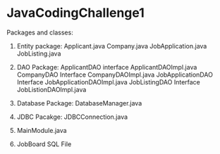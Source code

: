 # JavaCodingChallenge1

Packages and classes:
1) Entity package:
   Applicant.java
   Company.java
   JobApplication.java
   JobListing.java

2) DAO Package:
   ApplicantDAO interface
   ApplicantDAOImpl.java
   CompanyDAO Interface
   CompanyDAOImpl.java
   JobApplicationDAO Interface
   JobApplicationDAOImpl.java
   JobListingDAO Interface
   JobListionDAOImpl.java

3) Database Package:
   DatabaseManager.java

4) JDBC Pacakge:
   JDBCConnection.java

5) MainModule.java

6) JobBoard SQL File
